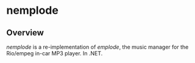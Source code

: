 nemplode
========

Overview
--------

*nemplode* is a re-implementation of *emplode*, the music manager for the Rio/empeg in-car MP3 player. In .NET.

